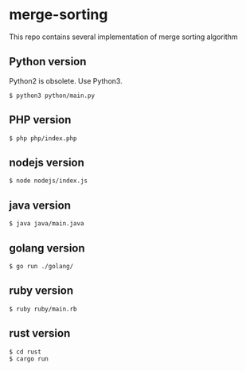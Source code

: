 # merge-sorting

This repo contains several implementation of merge sorting algorithm

## Python version

Python2 is obsolete. Use Python3.

```
$ python3 python/main.py
```

## PHP version

```
$ php php/index.php
```

## nodejs version

```
$ node nodejs/index.js
```

## java version

```
$ java java/main.java
```

## golang version

```
$ go run ./golang/
```

## ruby version

```
$ ruby ruby/main.rb
```

## rust version

```
$ cd rust
$ cargo run
```
